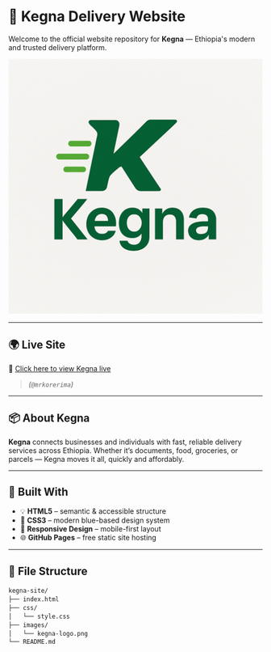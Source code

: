 # 🚚 Kegna Delivery Website

Welcome to the official website repository for **Kegna** — Ethiopia's modern and trusted delivery platform.

![Kegna Banner](images/kegna-logo.png) <!-- Replace with actual hosted image URL if needed -->

---

## 🌍 Live Site

🔗 [Click here to view Kegna live](https://mrkorerima.github.io/KEGNA-SITE/)

> *(`@mrkorerima`)*

---

## 📦 About Kegna

**Kegna** connects businesses and individuals with fast, reliable delivery services across Ethiopia. Whether it’s documents, food, groceries, or parcels — Kegna moves it all, quickly and affordably.

---

## 🧰 Built With

- 💡 **HTML5** – semantic & accessible structure  
- 🎨 **CSS3** – modern blue-based design system  
- 📱 **Responsive Design** – mobile-first layout  
- 🌐 **GitHub Pages** – free static site hosting

---

## 📁 File Structure

```bash
kegna-site/
├── index.html
├── css/
│   └── style.css
├── images/
│   └── kegna-logo.png
└── README.md
